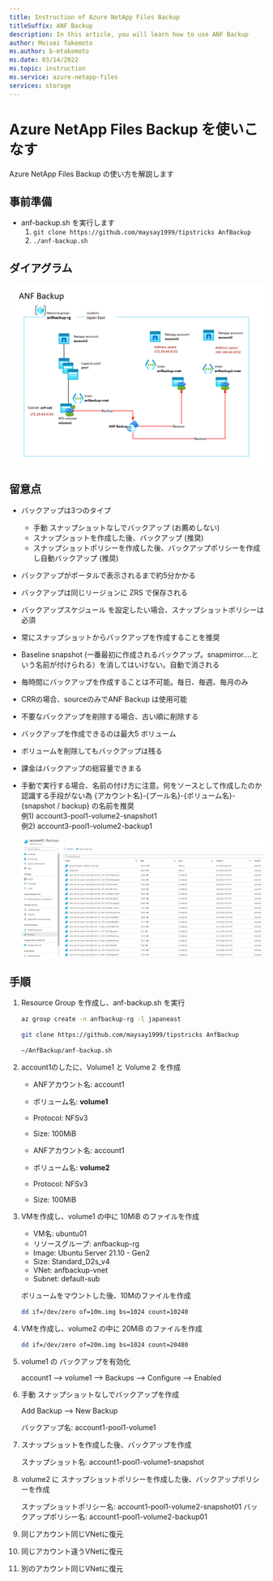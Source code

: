 ```yaml
---
title: Instruction of Azure NetApp Files Backup
titleSuffix: ANF Backup
description: In this article, you will learn how to use ANF Backup
author: Meisei Takemoto
ms.author: b-mtakemoto
ms.date: 03/14/2022
ms.topic: instruction
ms.service: azure-netapp-files
services: storage
---
```

# Azure NetApp Files Backup を使いこなす

Azure NetApp Files Backup の使い方を解説します

## 事前準備

* anf-backup.sh を実行します
  1. `git clone https://github.com/maysay1999/tipstricks AnfBackup`
  2. `./anf-backup.sh`

## ダイアグラム

![diagram](https://github.com/maysay1999/tipstricks/blob/main/images/anf_backup_diagram.png)

## 留意点

* バックアップは3つのタイプ  
  * 手動 スナップショットなしでバックアップ (お薦めしない)  
  * スナップショットを作成した後、バックアップ (推奨)  
  * スナップショットポリシーを作成した後、バックアップポリシーを作成し自動バックアップ (推奨)  

* バックアップがポータルで表示されるまで約5分かかる
* バックアップは同じリージョンに ZRS で保存される
* バックアップスケジュール を設定したい場合、スナップショットポリシーは必須
* 常にスナップショットからバックアップを作成することを推奨
* Baseline snapshot (一番最初に作成されるバックアップ。snapmirror....という名前が付けられる）を消してはいけない。自動で消される
* 毎時間にバックアップを作成することは不可能。毎日、毎週、毎月のみ
* CRRの場合、sourceのみでANF Backup は使用可能
* 不要なバックアップを削除する場合、古い順に削除する
* バックアップを作成できるのは最大5 ボリューム
* ボリュームを削除してもバックアップは残る
* 課金はバックアップの総容量できまる
* 手動で実行する場合、名前の付け方に注意。何をソースとして作成したのか認識する手段がない為
  {アカウント名}-{プール名}-{ボリューム名}-{snapshot / backup} の名前を推奨  
  例1) account3-pool1-volume2-snapshot1  
  例2) account3-pool1-volume2-backup1  

  ![diagram](https://github.com/maysay1999/tipstricks/blob/main/images/anf_backup_sample.png)

## 手順

1. Resource Group を作成し、anf-backup.sh を実行

   ```bash
   az group create -n anfbackup-rg -l japaneast
   ```

   ```bash
   git clone https://github.com/maysay1999/tipstricks AnfBackup
   ```

   ```bash
   ~/AnfBackup/anf-backup.sh
   ```

2. account1のしたに、Volume1 と Volume２ を作成

   * ANFアカウント名: account1
   * ボリューム名: **volume1**
   * Protocol: NFSv3
   * Size: 100MiB

   * ANFアカウント名: account1
   * ボリューム名: **volume2**
   * Protocol: NFSv3
   * Size: 100MiB

3. VMを作成し、volume1 の中に 10MiB のファイルを作成

   * VM名: ubuntu01
   * リソースグループ: anfbackup-rg
   * Image: Ubuntu Server 21.10 - Gen2
   * Size: Standard_D2s_v4
   * VNet: anfbackup-vnet
   * Subnet: default-sub

   ボリュームをマウントした後、10Mのファイルを作成

   ```bash
   dd if=/dev/zero of=10m.img bs=1024 count=10240
   ```

4. VMを作成し、volume2 の中に 20MiB のファイルを作成

   ```bash
   dd if=/dev/zero of=20m.img bs=1024 count=20480
   ```

5. volume1 の バックアップを有効化

   account1 --> volume1 --> Backups --> Configure --> Enabled  

6. 手動 スナップショットなしでバックアップを作成

   Add Backup --> New Backup  

   バックアップ名: account1-pool1-volume1  

7. スナップショットを作成した後、バックアップを作成

   スナップショット名: account1-pool1-volume1-snapshot

8. volume2 に スナップショットポリシーを作成した後、バックアップポリシーを作成

   スナップショットポリシー名: account1-pool1-volume2-snapshot01
   バックアップポリシー名: account1-pool1-volume2-backup01

9. 同じアカウント同じVNetに復元

10. 同じアカウント違うVNetに復元

11. 別のアカウント同じVNetに復元
